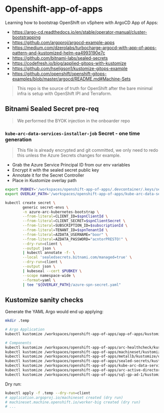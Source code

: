 # Openshift-app-of-apps

Learning how to bootstrap OpenShift on vSphere with ArgoCD App of Apps:
* https://argo-cd.readthedocs.io/en/stable/operator-manual/cluster-bootstrapping
* https://github.com/argoproj/argocd-example-apps
* https://medium.com/dzerolabs/turbocharge-argocd-with-app-of-apps-pattern-and-kustomized-helm-ea4993190e7c
* https://github.com/bitnami-labs/sealed-secrets
* https://codefresh.io/blog/applied-gitops-with-kustomize
* https://github.com/hseligson1/kustomize-gitops-example
* https://github.com/openshift/openshift-gitops-examples/blob/master/argocd/README.md#Machine-Sets

> This repo is the source of truth for OpenShift after the bare minimal infra is setup with OpenShift IPI and Terraform.

## Bitnami Sealed Secret pre-req

> We performed the BYOK injection in the onboarder repo

### `kube-arc-data-services-installer-job` Secret - one time generation

> This file is already encrypted and git committed, we only need to redo this unless the Azure Secrets changes for example.

* Grab the Azure Service Principal ID from our env variables
* Encrypt it with the sealed secret public key
* Annotate it for the Secret Controller
* Place in Kustomize overlay path

```bash
export PUBKEY='/workspaces/openshift-app-of-apps/.devcontainer/.keys/seal.crt'
export OVERLAY_PATH='/workspaces/openshift-app-of-apps/kube-arc-data-services-installer-job/kustomize/overlays/arcci/configs'

kubectl create secret \
        generic secret-envs \
        -n azure-arc-kubernetes-bootstrap \
        --from-literal=CLIENT_ID=$spnClientId \
        --from-literal=CLIENT_SECRET=$spnClientSecret \
        --from-literal=SUBSCRIPTION_ID=$subscriptionId \
        --from-literal=TENANT_ID=$spnTenantId \
        --from-literal=AZDATA_USERNAME="boor" \
        --from-literal=AZDATA_PASSWORD="acntorPRESTO!" \
        --dry-run=client \
        --output json \
        | kubectl annotate -f- \
        --local 'sealedsecrets.bitnami.com/managed=true' \
        --dry-run=client \
        --output json \
        | kubeseal --cert $PUBKEY \
        --scope namespace-wide \
        --format=yaml \
        | tee "${OVERLAY_PATH}/azure-spn-secret.yaml"
```

## Kustomize sanity checks

Generate the YAML Argo would end up applying:
```bash
mkdir .temp

# Argo Application
kubectl kustomize /workspaces/openshift-app-of-apps/app-of-apps/kustomize/overlays/arcci > .temp/argo.yaml

# Components
kubectl kustomize /workspaces/openshift-app-of-apps/arc-healthcheck/kustomize/overlays/arcci > .temp/arc-healthcheck.yaml
kubectl kustomize /workspaces/openshift-app-of-apps/machineset/kustomize/overlays/arcci > .temp/machineset.yaml
kubectl kustomize /workspaces/openshift-app-of-apps/metallb/kustomize/overlays/arcci > .temp/metallb.yaml
kubectl kustomize /workspaces/openshift-app-of-apps/sealed-secrets/kustomize/overlays/arcci > .temp/sealed-secrets.yaml
kubectl kustomize /workspaces/openshift-app-of-apps/kube-arc-data-services-installer-job/kustomize/overlays/arcci > .temp/kube-arc-data-services-installer-job.yaml
kubectl kustomize /workspaces/openshift-app-of-apps/arc-active-directory-connector/kustomize/overlays/arcci > .temp/arc-active-directory-connector.yaml
kubectl kustomize /workspaces/openshift-app-of-apps/sql-gp-ad-1/kustomize/overlays/arcci > .temp/sql-gp-ad-1.yaml
```

Dry run:
```bash
kubectl apply -f .temp --dry-run=client
# application.argoproj.io/machineset created (dry run)
# machineset.machine.openshift.io/worker-big created (dry run)
# ...
```